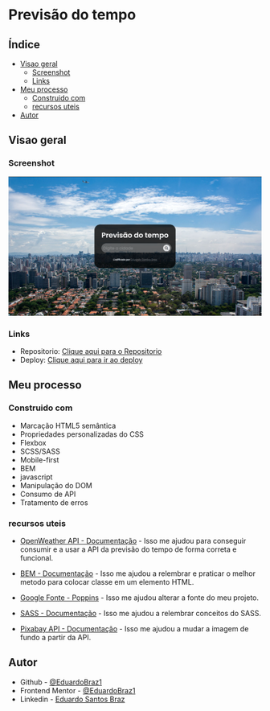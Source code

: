 # Previsão do tempo

## Índice

- [Visao geral](#visao-Geral)
  - [Screenshot](#screenshot)
  - [Links](#links)
- [Meu processo](#meu-processo)
  - [Construido com](#Construido-com)
  - [recursos uteis](#recursos-uteis)
- [Autor](#autor)

## Visao geral

### Screenshot

![](./image/print.PNG)

### Links

- Repositorio: [Clique aqui para o Repositorio](https://github.com/EduardoBraz1/previsao-do-tempo)
- Deploy: [Clique aqui para ir ao deploy](https://classificar-atendimento.netlify.app/)

## Meu processo

### Construido com

- Marcação HTML5 semântica
- Propriedades personalizadas do CSS
- Flexbox
- SCSS/SASS
- Mobile-first
- BEM
- javascript
- Manipulação do DOM
- Consumo de API
- Tratamento de erros

### recursos uteis

- [OpenWeather API - Documentação](https://openweathermap.org/current#one) - Isso me ajudou para conseguir consumir e a usar a API da previsão do tempo de forma correta e funcional.

- [BEM - Documentação](https://getbem.com/introduction/) - Isso me ajudou a relembrar e praticar o melhor metodo para colocar classe em um elemento HTML.

- [Google Fonte - Poppins](https://fonts.google.com/specimen/Poppins) - Isso me ajudou alterar a fonte do meu projeto.

- [SASS - Documentação](https://pixabay.com/api/docs/) - Isso me ajudou a relembrar conceitos do SASS.

- [Pixabay API - Documentação](https://pixabay.com/api/docs/) - Isso me ajudou a mudar a imagem de fundo a partir da API.

## Autor

- Github - [@EduardoBraz1](https://github.com/EduardoBraz1)
- Frontend Mentor - [@EduardoBraz1](https://www.frontendmentor.io/profile/EduardoBraz1)
- Linkedin - [Eduardo Santos Braz](https://www.linkedin.com/in/eduardo-s-8b0210161/)